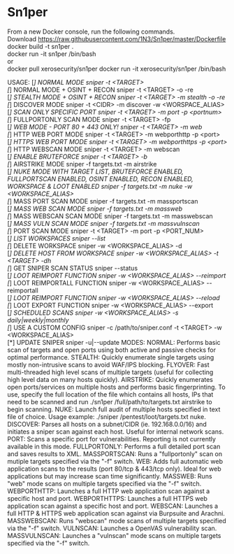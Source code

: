 # Sn1per
From a new Docker console, run the following commands.  
Download https://raw.githubusercontent.com/1N3/Sn1per/master/Dockerfile 
docker build -t sn1per .  
docker run -it sn1per /bin/bash  
or   
docker pull xerosecurity/sn1per docker run -it xerosecurity/sn1per /bin/bash 


USAGE: 
[*] NORMAL MODE sniper -t &lt;TARGET>  
[*] NORMAL MODE + OSINT + RECON sniper -t &lt;TARGET> -o -re  
[*] STEALTH MODE + OSINT + RECON sniper -t &lt;TARGET> -m stealth -o -re  
[*] DISCOVER MODE sniper -t &lt;CIDR> -m discover -w &lt;WORSPACE_ALIAS>  
[*] SCAN ONLY SPECIFIC PORT sniper -t &lt;TARGET> -m port -p &lt;portnum>  
[*] FULLPORTONLY SCAN MODE sniper -t &lt;TARGET> -fp  
[*] WEB MODE - PORT 80 + 443 ONLY! sniper -t &lt;TARGET> -m web  
[*] HTTP WEB PORT MODE sniper -t &lt;TARGET> -m webporthttp -p &lt;port>  
[*] HTTPS WEB PORT MODE sniper -t &lt;TARGET> -m webporthttps -p &lt;port>  
[*] HTTP WEBSCAN MODE sniper -t &lt;TARGET> -m webscan   
[*] ENABLE BRUTEFORCE sniper -t &lt;TARGET> -b  
[*] AIRSTRIKE MODE sniper -f targets.txt -m airstrike  
[*] NUKE MODE WITH TARGET LIST, BRUTEFORCE ENABLED, FULLPORTSCAN ENABLED, OSINT ENABLED, RECON ENABLED, WORKSPACE &amp; LOOT ENABLED sniper -f targets.txt -m nuke -w &lt;WORKSPACE_ALIAS>  
[*] MASS PORT SCAN MODE sniper -f targets.txt -m massportscan  
[*] MASS WEB SCAN MODE sniper -f targets.txt -m massweb  
[*] MASS WEBSCAN SCAN MODE sniper -f targets.txt -m masswebscan  
[*] MASS VULN SCAN MODE sniper -f targets.txt -m massvulnscan  
[*] PORT SCAN MODE sniper -t &lt;TARGET> -m port -p &lt;PORT_NUM>  
[*] LIST WORKSPACES sniper --list  
[*] DELETE WORKSPACE sniper -w &lt;WORKSPACE_ALIAS> -d  
[*] DELETE HOST FROM WORKSPACE sniper -w &lt;WORKSPACE_ALIAS> -t &lt;TARGET> -dh  
[*] GET SNIPER SCAN STATUS sniper --status  
[*] LOOT REIMPORT FUNCTION sniper -w &lt;WORKSPACE_ALIAS> --reimport  
[*] LOOT REIMPORTALL FUNCTION sniper -w &lt;WORKSPACE_ALIAS> --reimportall  
[*] LOOT REIMPORT FUNCTION sniper -w &lt;WORKSPACE_ALIAS> --reload  
[*] LOOT EXPORT FUNCTION sniper -w &lt;WORKSPACE_ALIAS> --export  
[*] SCHEDULED SCANS sniper -w &lt;WORKSPACE_ALIAS> -s daily|weekly|monthly  
[*] USE A CUSTOM CONFIG sniper -c /path/to/sniper.conf -t &lt;TARGET> -w &lt;WORKSPACE_ALIAS>  
[*] UPDATE SNIPER sniper -u|--update MODES: NORMAL: Performs basic scan of targets and open ports using both active and passive checks for optimal performance. STEALTH: Quickly enumerate single targets using mostly non-intrusive scans to avoid WAF/IPS blocking. FLYOVER: Fast multi-threaded high level scans of multiple targets (useful for collecting high level data on many hosts quickly). AIRSTRIKE: Quickly enumerates open ports/services on multiple hosts and performs basic fingerprinting. To use, specify the full location of the file which contains all hosts, IPs that need to be scanned and run ./sn1per /full/path/to/targets.txt airstrike to begin scanning. NUKE: Launch full audit of multiple hosts specified in text file of choice. Usage example: ./sniper /pentest/loot/targets.txt nuke. DISCOVER: Parses all hosts on a subnet/CIDR (ie. 192.168.0.0/16) and initiates a sniper scan against each host. Useful for internal network scans. PORT: Scans a specific port for vulnerabilities. Reporting is not currently available in this mode. FULLPORTONLY: Performs a full detailed port scan and saves results to XML. MASSPORTSCAN: Runs a "fullportonly" scan on mutiple targets specified via the "-f" switch. WEB: Adds full automatic web application scans to the results (port 80/tcp &amp; 443/tcp only). Ideal for web applications but may increase scan time significantly. MASSWEB: Runs "web" mode scans on multiple targets specified via the "-f" switch. WEBPORTHTTP: Launches a full HTTP web application scan against a specific host and port. WEBPORTHTTPS: Launches a full HTTPS web application scan against a specific host and port. WEBSCAN: Launches a full HTTP &amp; HTTPS web application scan against via Burpsuite and Arachni. MASSWEBSCAN: Runs "webscan" mode scans of multiple targets specified via the "-f" switch. VULNSCAN: Launches a OpenVAS vulnerability scan. MASSVULNSCAN: Launches a "vulnscan" mode scans on multiple targets specified via the "-f" switch.
